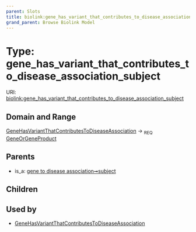 ```yaml
---
parent: Slots
title: biolink:gene_has_variant_that_contributes_to_disease_association_subject
grand_parent: Browse Biolink Model
---
```


# Type: gene_has_variant_that_contributes_to_disease_association_subject




URI: [biolink:gene_has_variant_that_contributes_to_disease_association_subject](https://w3id.org/biolink/vocab/gene_has_variant_that_contributes_to_disease_association_subject)

## Domain and Range

[GeneHasVariantThatContributesToDiseaseAssociation](GeneHasVariantThatContributesToDiseaseAssociation.md) ->  <sub>REQ</sub> [GeneOrGeneProduct](GeneOrGeneProduct.md)

## Parents

 *  is_a: [gene to disease association➞subject](gene_to_disease_association_subject.md)

## Children


## Used by

 * [GeneHasVariantThatContributesToDiseaseAssociation](GeneHasVariantThatContributesToDiseaseAssociation.md)
